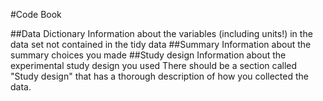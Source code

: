 #Code Book 

##Data Dictionary
Information about the variables (including units!) in the data set not contained in the tidy data 
##Summary
Information about the summary choices you made 
##Study design 
Information about the experimental study design you used 
There should be a section called "Study design" that has a thorough description of how you collected the data. 
